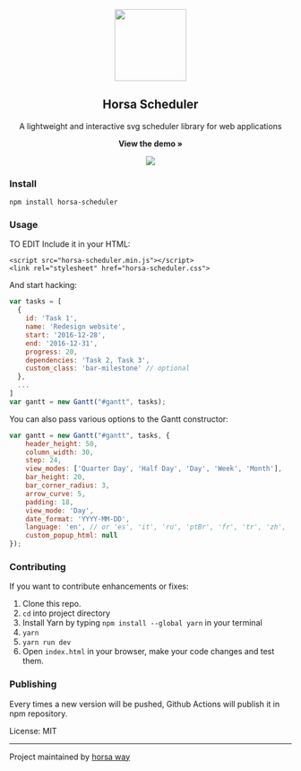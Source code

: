 
<div align="center">
    <img src="https://github.com/horsa-way/scheduler/assets/11760847/a961ea22-d3c6-49e3-8c5f-357d64dacc2d" height="128">
    <h2>Horsa Scheduler</h2>
    <p align="center">
        <p>A lightweight and interactive svg scheduler library for web applications</p>
        <a>
            <b>View the demo »</b>
        </a>
    </p>
</div>

<p align="center">
    <img src="https://github.com/horsa-way/scheduler/assets/11760847/8c8ac467-6549-4112-950f-95500d377d43">
</p>

### Install
```
npm install horsa-scheduler
```

### Usage
TO EDIT
Include it in your HTML:
```
<script src="horsa-scheduler.min.js"></script>
<link rel="stylesheet" href="horsa-scheduler.css">
```

And start hacking:
```js
var tasks = [
  {
    id: 'Task 1',
    name: 'Redesign website',
    start: '2016-12-28',
    end: '2016-12-31',
    progress: 20,
    dependencies: 'Task 2, Task 3',
    custom_class: 'bar-milestone' // optional
  },
  ...
]
var gantt = new Gantt("#gantt", tasks);
```

You can also pass various options to the Gantt constructor:
```js
var gantt = new Gantt("#gantt", tasks, {
    header_height: 50,
    column_width: 30,
    step: 24,
    view_modes: ['Quarter Day', 'Half Day', 'Day', 'Week', 'Month'],
    bar_height: 20,
    bar_corner_radius: 3,
    arrow_curve: 5,
    padding: 18,
    view_mode: 'Day',
    date_format: 'YYYY-MM-DD',
    language: 'en', // or 'es', 'it', 'ru', 'ptBr', 'fr', 'tr', 'zh', 'de', 'hu'
    custom_popup_html: null
});
```

### Contributing
If you want to contribute enhancements or fixes:

1. Clone this repo.
2. `cd` into project directory
3. Install Yarn by typing `npm install --global yarn` in your terminal
4. `yarn`
5. `yarn run dev`
6. Open `index.html` in your browser, make your code changes and test them.

### Publishing
Every times a new version will be pushed, Github Actions will publish it in npm repository.

License: MIT

------------------
Project maintained by [horsa way](https://github.com/horsa-way)
